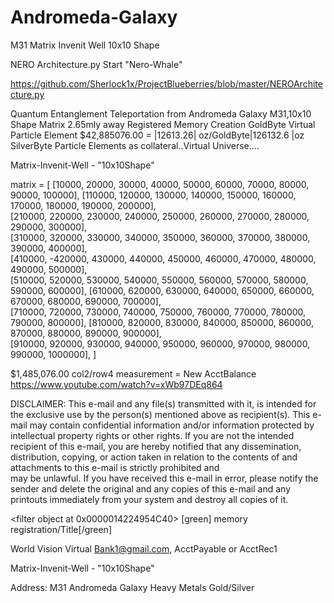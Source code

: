 # Andromeda-Galaxy
M31 Matrix Invenit Well 10x10 Shape


NERO Architecture.py Start "Nero-Whale"

https://github.com/Sherlock1x/ProjectBlueberries/blob/master/NEROArchitecture.py


Quantum Entanglement Teleportation from Andromeda Galaxy M31,10x10 Shape Matrix 2.65mly away Registered Memory Creation GoldByte Virtual Particle Element $42,885076.00 = |12613.26| oz/GoldByte|126132.6 |oz SilverByte Particle Elements as collateral..Virtual Universe....

Matrix-Invenit-Well - "10x10Shape"

matrix = [
       [10000, 20000, 30000, 40000, 50000, 60000, 70000, 80000, 90000, 100000],
       [110000, 120000, 130000, 140000, 150000, 160000, 170000, 180000, 190000, 200000],    
       [210000, 220000, 230000, 240000, 250000, 260000, 270000, 280000, 290000, 300000],  
       [310000, 320000, 330000, 340000, 350000, 360000, 370000, 380000, 390000, 400000],  
       [410000, -420000, 430000, 440000, 450000, 460000, 470000, 480000, 490000, 500000],  
       [510000, 520000, 530000, 540000, 550000, 560000, 570000, 580000, 590000, 600000], 
       [610000, 620000, 630000, 640000, 650000, 660000, 670000, 680000, 690000, 700000],  
       [710000, 720000, 730000, 740000, 750000, 760000, 770000, 780000, 790000, 800000],
       [810000, 820000, 830000, 840000, 850000, 860000, 870000, 880000, 890000, 900000],   
       [910000, 920000, 930000, 940000, 950000, 960000, 970000, 980000, 990000, 1000000],
 ]

 $1,485,076.00  col2/row4
measurement = New AcctBalance
https://www.youtube.com/watch?v=xWb97DEq864

DISCLAIMER: This e-mail and any file(s) transmitted with it, is intended for the exclusive use by the person(s) mentioned 
above as recipient(s). This e-mail may contain confidential information and/or information protected by intellectual property 
rights or other rights. If you are not the intended recipient of this e-mail, you are hereby notified that any dissemination, 
distribution, copying, or action taken in relation to the contents of and attachments to this e-mail is strictly prohibited and  
may be unlawful. If you have received this e-mail in error, please notify the sender and delete the original and any copies of 
this e-mail and any printouts immediately from your system and destroy all copies of it. 

<filter object at 0x0000014224954C40>  [green] memory registration/Title[/green]



World Vision Virtual Bank1@gmail.com, AcctPayable or AcctRec1

Matrix-Invenit-Well - "10x10Shape"

Address: M31 Andromeda Galaxy Heavy Metals Gold/Silver
